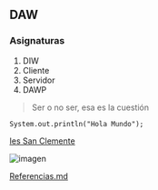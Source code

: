 ## DAW

### Asignaturas

1. DIW
2. Cliente
3. Servidor
4. DAWP

> Ser o no ser, esa es la cuestión

~~~
System.out.println("Hola Mundo"); 
~~~

[Ies San Clemente](https://www.iessanclemente.net/)

![imagen](Diseño-y-desarrollo-de-aplicaciones-web.png)

[Referencias.md](https://javibrenlla.github.io/pagina/referencias)
